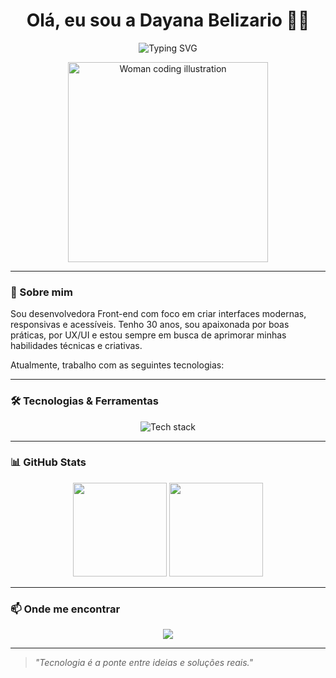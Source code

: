 <h1 align="center">Olá, eu sou a Dayana Belizario 👩‍💻</h1>

<p align="center">
  <img src="https://readme-typing-svg.herokuapp.com/?font=Fira+Code&size=24&pause=1000&color=00ADB5&center=true&vCenter=true&width=500&lines=Bem-vindo(a)+ao+meu+GitHub!" alt="Typing SVG" />
</p>

<p align="center">
  <img src="https://i.pinimg.com/originals/84/07/91/8407918491ed416dc91c80ef7526e0cb.gif" width="320" alt="Woman coding illustration" />
</p>

---

### 🧠 Sobre mim

Sou desenvolvedora Front-end com foco em criar interfaces modernas, responsivas e acessíveis. Tenho 30 anos, sou apaixonada por boas práticas, por UX/UI e estou sempre em busca de aprimorar minhas habilidades técnicas e criativas.

Atualmente, trabalho com as seguintes tecnologias:

---

### 🛠️ Tecnologias & Ferramentas

<p align="center">
  <img src="https://skillicons.dev/icons?i=html,css,javascript,react&theme=light" alt="Tech stack" />
</p>

---

### 📊 GitHub Stats

<p align="center">
  <img src="https://github-readme-stats.vercel.app/api?username=DayanaBelizario&show_icons=true&theme=default&hide_title=true" height="150" />
  <img src="https://github-readme-stats.vercel.app/api/top-langs/?username=DayanaBelizario&layout=compact&langs_count=6&theme=default" height="150" />
</p>

---

### 📫 Onde me encontrar

<p align="center">
  <a href="https://www.linkedin.com/in/DayanaBelizario/" target="_blank">
    <img src="https://img.shields.io/badge/LinkedIn-Dayana%20Belizario-0077B5?style=flat&logo=linkedin" />
  </a>
</p>

---

> *"Tecnologia é a ponte entre ideias e soluções reais."*

